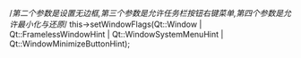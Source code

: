  /*第二个参数是设置无边框,第三个参数是允许任务栏按钮右键菜单,第四个参数是允许最小化与还原*/
    this->setWindowFlags(Qt::Window | Qt::FramelessWindowHint | Qt::WindowSystemMenuHint | Qt::WindowMinimizeButtonHint);